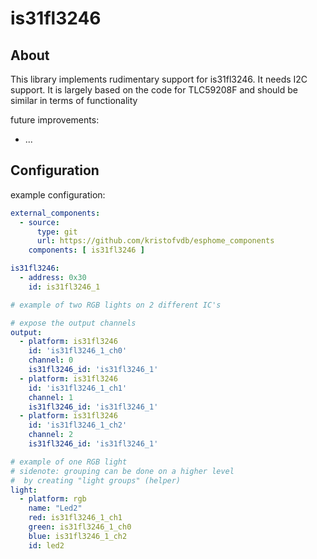 # is31fl3246

## About
This library implements rudimentary support for is31fl3246. It needs I2C support.
It is largely based on the code for TLC59208F and should be similar in terms of functionality

future improvements:
- ... 
 
## Configuration

example configuration:

```yaml
external_components:
  - source:
      type: git
      url: https://github.com/kristofvdb/esphome_components
    components: [ is31fl3246 ]

is31fl3246:
  - address: 0x30
    id: is31fl3246_1

# example of two RGB lights on 2 different IC's

# expose the output channels
output:
  - platform: is31fl3246
    id: 'is31fl3246_1_ch0'
    channel: 0
    is31fl3246_id: 'is31fl3246_1'
  - platform: is31fl3246
    id: 'is31fl3246_1_ch1'
    channel: 1
    is31fl3246_id: 'is31fl3246_1'
  - platform: is31fl3246
    id: 'is31fl3246_1_ch2'
    channel: 2
    is31fl3246_id: 'is31fl3246_1'

# example of one RGB light
# sidenote: grouping can be done on a higher level
#  by creating "light groups" (helper) 
light:
  - platform: rgb
    name: "Led2"
    red: is31fl3246_1_ch1
    green: is31fl3246_1_ch0
    blue: is31fl3246_1_ch2
    id: led2
```
